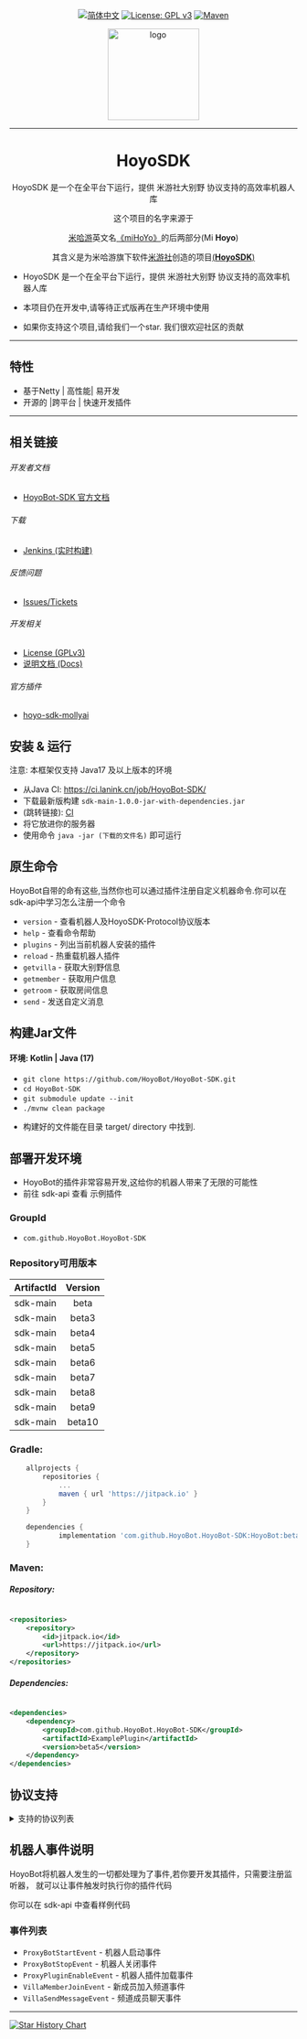 <div align="center">

[![简体中文](https://img.shields.io/badge/简体中文-100%25-green?style=flat-square)](https://github.com/HoyoBot/HoyoBot-SDK/blob/main/README.md)
[![License: GPL v3](https://img.shields.io/badge/License-GPL%20v3-blue.svg?style=flat-square)](https://github.com/HoyoBot/HoyoBot-SDK/blob/main/LICENSE)
[![Maven](https://jitpack.io/v/HoyoBot/HoyoBot-SDK.svg)](https://jitpack.io/#HoyoBot/HoyoBot-SDK)

</div>


<div align="center">

<img width="160" src="https://socialify.git.ci/HoyoBot/HoyoBot-SDK/image?description=1&descriptionEditable=%E5%85%A8%E5%B9%B3%E5%8F%B0%E7%B1%B3%E6%B8%B8%E7%A4%BE%E5%A4%A7%E5%88%AB%E9%87%8E%E5%8D%8F%E8%AE%AE%E6%94%AF%E6%8C%81%E9%AB%98%E6%95%88%E7%8E%87%E6%9C%BA%E5%99%A8%E4%BA%BA%E5%BA%93&font=Jost&forks=1&issues=1&language=1&logo=https%3A%2F%2Favatars.githubusercontent.com%2Fu%2F138961612%3Fs%3D400%26u%3Dd484bee5b3297f446682d6ec90c6e8d07fc86759%26v%3D4&name=1&owner=1&pattern=Plus&pulls=1&stargazers=1&theme=Light" alt="logo"></br>

----

# HoyoSDK

HoyoSDK 是一个在全平台下运行，提供 米游社大别野 协议支持的高效率机器人库

这个项目的名字来源于
<p><a href = "https://www.mihoyo.com/">米哈游</a>英文名<a href = "https://www.mihoyo.com/?page=product">《miHoYo》</a>的后两部分(Mi <b>Hoyo</b>)</p>
<p>其含义是为米哈游旗下软件<a href = "https://www.miyoushe.com/">米游社</a>创造的项目<a href = "https://github.com/HoyoBot/HoyoBot-SDK">(<b>HoyoSDK</b>)</a></p>


</div>

- HoyoSDK 是一个在全平台下运行，提供 米游社大别野 协议支持的高效率机器人库
- 本项目仍在开发中,请等待正式版再在生产环境中使用

- 如果你支持这个项目,请给我们一个star. 我们很欢迎社区的贡献

---------

## 特性

- 基于Netty | 高性能| 易开发
- 开源的 |跨平台 | 快速开发插件

---------

## 相关链接

###### 开发者文档

* [HoyoBot-SDK 官方文档](https://sdk.catrainbow.me)

###### 下载

* [Jenkins (实时构建)](https://ci.lanink.cn/job/HoyoBot-SDK/)

###### 反馈问题

* [Issues/Tickets](https://github.com/HoyoBot/HoyoBot-SDK/issues)

###### 开发相关

* [License (GPLv3)](https://github.com/HoyoBot/HoyoBot-SDK/blob/main/LICENSE)
* [说明文档 (Docs)](https://github.com/HoyoBot/HoyoBot-SDK/blob/main/docs/README.md)

###### 官方插件
* [hoyo-sdk-mollyai](https://github.com/HoyoBot/hoyo-sdk-mollyai)

## 安装 & 运行

注意: 本框架仅支持 Java17 及以上版本的环境

- 从Java CI: https://ci.lanink.cn/job/HoyoBot-SDK/
- 下载最新版构建 `sdk-main-1.0.0-jar-with-dependencies.jar`
- (跳转链接): [CI](https://ci.lanink.cn/job/HoyoBot-SDK/)
- 将它放进你的服务器
- 使用命令 `java -jar (下载的文件名)` 即可运行

## 原生命令

HoyoBot自带的命有这些,当然你也可以通过插件注册自定义机器命令.你可以在sdk-api中学习怎么注册一个命令

- `version` - 查看机器人及HoyoSDK-Protocol协议版本
- `help` - 查看命令帮助
- `plugins` - 列出当前机器人安装的插件
- `reload` - 热重载机器人插件
- `getvilla` - 获取大别野信息
- `getmember` - 获取用户信息
- `getroom` - 获取房间信息
- `send` - 发送自定义消息

## 构建Jar文件

#### 环境: Kotlin | Java (17)

- `git clone https://github.com/HoyoBot/HoyoBot-SDK.git`
- `cd HoyoBot-SDK`
- `git submodule update --init`
- `./mvnw clean package`

* 构建好的文件能在目录 target/ directory 中找到.

## 部署开发环境

- HoyoBot的插件非常容易开发,这给你的机器人带来了无限的可能性
- 前往 sdk-api 查看 示例插件

### GroupId

- `com.github.HoyoBot.HoyoBot-SDK`

### Repository可用版本

| ArtifactId | Version |
|:----------:|:-------:|
|  sdk-main  |  beta   |
|  sdk-main  |  beta3  |
|  sdk-main  |  beta4  |
|  sdk-main  |  beta5  |
|  sdk-main  |  beta6  |
|  sdk-main  |  beta7  |
|  sdk-main  |  beta8  |
|  sdk-main  |  beta9  |
|  sdk-main  |  beta10 |

### Gradle:

```gradle
	allprojects {
		repositories {
			...
			maven { url 'https://jitpack.io' }
		}
	}

	dependencies {
	        implementation 'com.github.HoyoBot.HoyoBot-SDK:HoyoBot:beta'
	}
```

### Maven:

##### Repository:

```xml

<repositories>
    <repository>
        <id>jitpack.io</id>
        <url>https://jitpack.io</url>
    </repository>
</repositories>
```

##### Dependencies:

```xml

<dependencies>
    <dependency>
        <groupId>com.github.HoyoBot.HoyoBot-SDK</groupId>
        <artifactId>ExamplePlugin</artifactId>
        <version>beta5</version>
    </dependency>
</dependencies>
```

## 协议支持

<details>

<summary>支持的协议列表</summary>

**米游社回调事件**

- 消息发送
- 图片发送
- 帖子发送
- 成员信息及列表获取
- 大别野信息及列表获取
- 踢除用户
- 消息回复
- 消息置顶
- 消息撤回

</details>

## 机器人事件说明

HoyoBot将机器人发生的一切都处理为了事件,若你要开发其插件，只需要注册监听器，
就可以让事件触发时执行你的插件代码

你可以在 sdk-api 中查看样例代码

### 事件列表

- `ProxyBotStartEvent` - 机器人启动事件
- `ProxyBotStopEvent` - 机器人关闭事件
- `ProxyPluginEnableEvent` - 机器人插件加载事件
- `VillaMemberJoinEvent` - 新成员加入频道事件
- `VillaSendMessageEvent` - 频道成员聊天事件

---------

[![Star History Chart](https://api.star-history.com/svg?repos=HoyoBot/HoyoBot-SDK&type=Date)](https://star-history.com/#HoyoBot/HoyoBot-SDK&Date)
